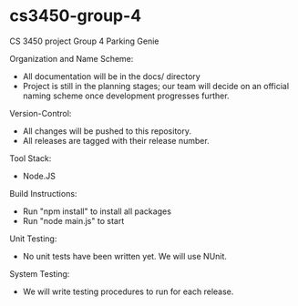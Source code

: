 # cs3450-group-4
CS 3450 project Group 4 Parking Genie

Organization and Name Scheme:
- All documentation will be in the docs/ directory
- Project is still in the planning stages; our team will decide on an official naming scheme once development progresses further.

Version-Control:
- All changes will be pushed to this repository.
- All releases are tagged with their release number.

Tool Stack:
- Node.JS

Build Instructions:
- Run "npm install" to install all packages
- Run "node main.js" to start

Unit Testing:
- No unit tests have been written yet. We will use NUnit.

System Testing:
- We will write testing procedures to run for each release.
